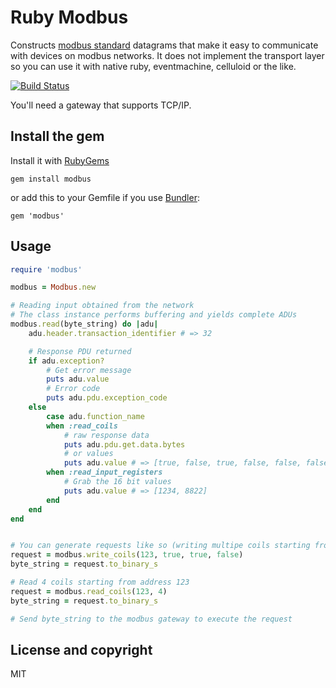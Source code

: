# Ruby Modbus

Constructs [modbus standard](http://www.modbus.org/specs.php) datagrams that make it easy to communicate with devices on modbus networks.
It does not implement the transport layer so you can use it with native ruby, eventmachine, celluloid or the like.

[![Build Status](https://travis-ci.org/acaprojects/ruby-modbus.svg?branch=master)](https://travis-ci.org/acaprojects/ruby-modbus)

You'll need a gateway that supports TCP/IP.


## Install the gem

Install it with [RubyGems](https://rubygems.org/)

    gem install modbus

or add this to your Gemfile if you use [Bundler](http://gembundler.com/):

    gem 'modbus'



## Usage

```ruby
require 'modbus'

modbus = Modbus.new

# Reading input obtained from the network
# The class instance performs buffering and yields complete ADUs
modbus.read(byte_string) do |adu|
    adu.header.transaction_identifier # => 32

    # Response PDU returned
    if adu.exception?
        # Get error message
        puts adu.value
        # Error code
        puts adu.pdu.exception_code
    else
        case adu.function_name
        when :read_coils
            # raw response data
            puts adu.pdu.get.data.bytes
            # or values
            puts adu.value # => [true, false, true, false, false, false, false, false]
        when :read_input_registers
            # Grab the 16 bit values
            puts adu.value # => [1234, 8822]
        end
    end
end


# You can generate requests like so (writing multipe coils starting from 123)
request = modbus.write_coils(123, true, true, false)
byte_string = request.to_binary_s

# Read 4 coils starting from address 123
request = modbus.read_coils(123, 4)
byte_string = request.to_binary_s

# Send byte_string to the modbus gateway to execute the request

```


## License and copyright

MIT
